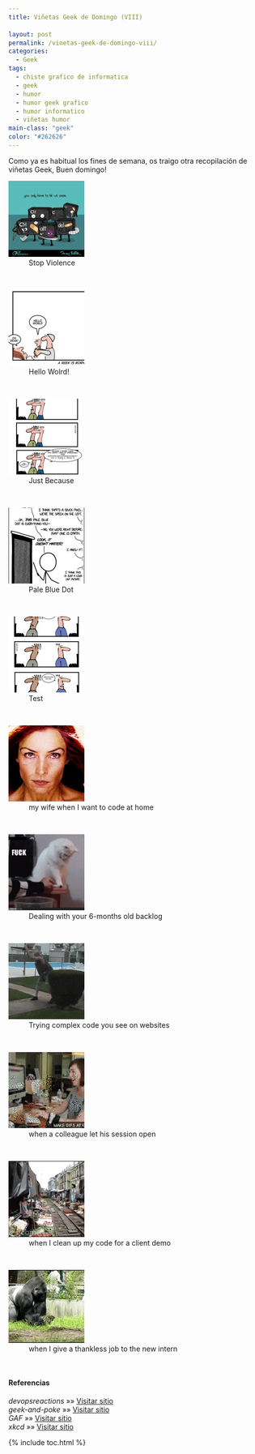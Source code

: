 ```yaml
---
title: Viñetas Geek de Domingo (VIII)

layout: post
permalink: /vinetas-geek-de-domingo-viii/
categories:
  - Geek
tags:
  - chiste grafico de informatica
  - geek
  - humor
  - humor geek grafico
  - humor informatico
  - viñetas humor
main-class: "geek"
color: "#262626"
---
```

Como ya es habitual los fines de semana, os traigo otra recopilación de viñetas Geek, Buen domingo!  

<!--ad-->
<div id="gallery-8" class="gallery galleryid-1811 gallery-columns-1 gallery-size-thumbnail">
<dl class="gallery-item">
<dt class="gallery-icon landscape">
<a href="/assets/img/2013/08/Stop-Violence.jpg"><img src="/assets/img/2013/08/Stop-Violence-150x150.jpg" class="attachment-thumbnail" alt="Stop Violence" aria-describedby="gallery-8-1814" width="150px" height="150px" /></a>
</dt>
<dd class="wp-caption-text gallery-caption" id="gallery-8-1814">
      Stop Violence
    </dd>
</dl>
<br style="clear: both" />
<dl class="gallery-item">
<dt class="gallery-icon landscape">
<a href="/assets/img/2013/08/facebook_-1810787013.jpg"><img src="/assets/img/2013/08/facebook_-1810787013-150x150.jpg" class="attachment-thumbnail" alt="Hello Wolrd!" aria-describedby="gallery-8-1816" width="150px" height="150px" /></a>
</dt>
<dd class="wp-caption-text gallery-caption" id="gallery-8-1816">
      Hello Wolrd!
    </dd>
</dl>
<br style="clear: both" />
<dl class="gallery-item">
<dt class="gallery-icon portrait">
<a href="/assets/img/2013/08/just-because.jpg"><img src="/assets/img/2013/08/just-because-150x150.jpg" class="attachment-thumbnail" alt="Just Because" aria-describedby="gallery-8-1815" width="150px" height="150px" /></a>
</dt>
<dd class="wp-caption-text gallery-caption" id="gallery-8-1815">
      Just Because
    </dd>
</dl>
<br style="clear: both" />
<dl class="gallery-item">
<dt class="gallery-icon portrait">
<a href="/assets/img/2013/08/pale_blue_dot.png"><img src="/assets/img/2013/08/pale_blue_dot-150x150.png" class="attachment-thumbnail" alt="Pale Blue Dot" aria-describedby="gallery-8-1812" width="150px" height="150px" /></a>
</dt>
<dd class="wp-caption-text gallery-caption" id="gallery-8-1812">
      Pale Blue Dot
    </dd>
</dl>
<br style="clear: both" />
<dl class="gallery-item">
<dt class="gallery-icon portrait">
<a href="/assets/img/2013/08/tdd.jpg"><img src="/assets/img/2013/08/tdd-150x150.jpg" class="attachment-thumbnail" alt="Test" aria-describedby="gallery-8-1813" width="150px" height="150px" /></a>
</dt>
<dd class="wp-caption-text gallery-caption" id="gallery-8-1813">
      Test
    </dd>
</dl>
<br style="clear: both" />
<dl class="gallery-item">
<dt class="gallery-icon landscape">
<a href="/assets/img/2013/08/my-wife-when-I-want-to-code-at-home.gif"><img src="/assets/img/2013/08/my-wife-when-I-want-to-code-at-home-150x150.gif" class="attachment-thumbnail" alt="my wife when I want to code at home" aria-describedby="gallery-8-1821" width="150px" height="150px" /></a>
</dt>
<dd class="wp-caption-text gallery-caption" id="gallery-8-1821">
      my wife when I want to code at home
    </dd>
</dl>
<br style="clear: both" />
<dl class="gallery-item">
<dt class="gallery-icon landscape">
<a href="/assets/img/2013/08/Dealing-with-your-6-months-old-backlog.gif"><img src="/assets/img/2013/08/Dealing-with-your-6-months-old-backlog-150x150.gif" class="attachment-thumbnail" alt="Dealing with your 6-months old backlog" aria-describedby="gallery-8-1822" width="150px" height="150px" /></a>
</dt>
<dd class="wp-caption-text gallery-caption" id="gallery-8-1822">
      Dealing with your 6-months old backlog
    </dd>
</dl>
<br style="clear: both" />
<dl class="gallery-item">
<dt class="gallery-icon portrait">
<a href="/assets/img/2013/08/Trying-complex-code-you-see-on-websites.gif"><img src="/assets/img/2013/08/Trying-complex-code-you-see-on-websites-150x150.gif" class="attachment-thumbnail" alt="Trying complex code you see on websites" aria-describedby="gallery-8-1820" width="150px" height="150px" /></a>
</dt>
<dd class="wp-caption-text gallery-caption" id="gallery-8-1820">
      Trying complex code you see on websites
    </dd>
</dl>
<br style="clear: both" />
<dl class="gallery-item">
<dt class="gallery-icon landscape">
<a href="/assets/img/2013/08/when-a-colleague-let-his-session-open.gif"><img src="/assets/img/2013/08/when-a-colleague-let-his-session-open-150x150.gif" class="attachment-thumbnail" alt="when a colleague let his session open" aria-describedby="gallery-8-1819" width="150px" height="150px" /></a>
</dt>
<dd class="wp-caption-text gallery-caption" id="gallery-8-1819">
      when a colleague let his session open
    </dd>
</dl>
<br style="clear: both" />
<dl class="gallery-item">
<dt class="gallery-icon landscape">
<a href="/assets/img/2013/08/when-I-clean-up-my-code-for-a-client-demo.gif"><img src="/assets/img/2013/08/when-I-clean-up-my-code-for-a-client-demo-150x150.gif" class="attachment-thumbnail" alt="when I clean up my code for a client demo" aria-describedby="gallery-8-1818" width="150px" height="150px" /></a>
</dt>
<dd class="wp-caption-text gallery-caption" id="gallery-8-1818">
      when I clean up my code for a client demo
    </dd>
</dl>
<br style="clear: both" />
<dl class="gallery-item">
<dt class="gallery-icon landscape">
<a href="/assets/img/2013/08/when-I-give-a-thankless-job-to-the-new-intern.gif"><img src="/assets/img/2013/08/when-I-give-a-thankless-job-to-the-new-intern-150x144.gif" class="attachment-thumbnail" alt="when I give a thankless job to the new intern" aria-describedby="gallery-8-1817" width="150px" height="144px" /></a>
</dt>
<dd class="wp-caption-text gallery-caption" id="gallery-8-1817">
      when I give a thankless job to the new intern
    </dd>
</dl>
<br style="clear: both" />
</div>

#### Referencias

*devopsreactions* »» <a href="http://devopsreactions.tumblr.com/" target="_blank">Visitar sitio</a>  
*geek-and-poke* »» <a href="http://geek-and-poke.com/" target="_blank">Visitar sitio</a>  
*GAF* »» <a href="https://www.facebook.com/comics.gaf" target="_blank">Visitar sitio</a>  
*xkcd* »» <a href="http://xkcd.com" target="_blank">Visitar sitio</a>



{% include toc.html %}
